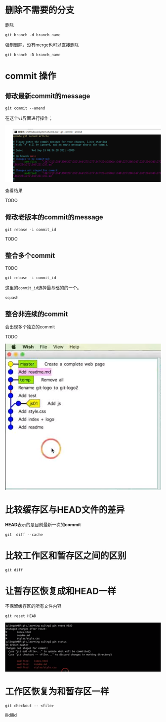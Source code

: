 # 删除不需要的分支

删除

```
git branch -d branch_name
```

强制删除，没有merge也可以直接删除

```
git branch -D branch_name
```



# commit 操作

## 修改最新commit的message

```
git commit --amend
```

在这个`vi`界面进行操作；

![image-20210915043615789](img/image-20210915043615789.png)

查看结果

TODO

## 修改老版本的**commit**的**message**

```
git rebase -i commit_id
```

TODO

## 整合多个commit

TODO

```
git rebase -i commit_id
```

这里的`commit_id`选择最基础的的一个。

```
squash   
```



## 整合非连续的commit

会出现多个独立的commit

TODO

![image-20210915055236316](img/image-20210915055236316.png)

# 比较缓存区与HEAD文件的差异

**HEAD**表示的是目前最新一次的**commit**

```
git  diff --cache
```

# 比较工作区和暂存区之间的区别

```
git diff
```



# 让暂存区恢复成和HEAD一样

不保留缓存区的所有文件内容

```
git reset HEAD
```

![image-20210915060318365](img/image-20210915060318365.png)

# 工作区恢复为和暂存区一样

```
git checkout -- <file>
```



ilidilid

